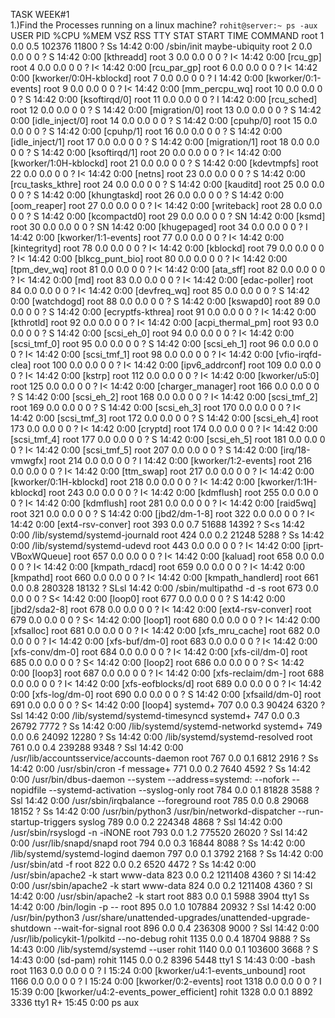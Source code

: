 TASK WEEK#1\
1.)Find the Processes running on a linux machine?
`rohit@server:~ ps -aux`
USER         PID %CPU %MEM    VSZ   RSS TTY      STAT START   TIME COMMAND
root           1  0.0  0.5 102376 11800 ?        Ss   14:42   0:00 /sbin/init maybe-ubiquity
root           2  0.0  0.0      0     0 ?        S    14:42   0:00 [kthreadd]
root           3  0.0  0.0      0     0 ?        I<   14:42   0:00 [rcu_gp]
root           4  0.0  0.0      0     0 ?        I<   14:42   0:00 [rcu_par_gp]
root           6  0.0  0.0      0     0 ?        I<   14:42   0:00 [kworker/0:0H-kblockd]
root           7  0.0  0.0      0     0 ?        I    14:42   0:00 [kworker/0:1-events]
root           9  0.0  0.0      0     0 ?        I<   14:42   0:00 [mm_percpu_wq]
root          10  0.0  0.0      0     0 ?        S    14:42   0:00 [ksoftirqd/0]
root          11  0.0  0.0      0     0 ?        I    14:42   0:00 [rcu_sched]
root          12  0.0  0.0      0     0 ?        S    14:42   0:00 [migration/0]
root          13  0.0  0.0      0     0 ?        S    14:42   0:00 [idle_inject/0]
root          14  0.0  0.0      0     0 ?        S    14:42   0:00 [cpuhp/0]
root          15  0.0  0.0      0     0 ?        S    14:42   0:00 [cpuhp/1]
root          16  0.0  0.0      0     0 ?        S    14:42   0:00 [idle_inject/1]
root          17  0.0  0.0      0     0 ?        S    14:42   0:00 [migration/1]
root          18  0.0  0.0      0     0 ?        S    14:42   0:00 [ksoftirqd/1]
root          20  0.0  0.0      0     0 ?        I<   14:42   0:00 [kworker/1:0H-kblockd]
root          21  0.0  0.0      0     0 ?        S    14:42   0:00 [kdevtmpfs]
root          22  0.0  0.0      0     0 ?        I<   14:42   0:00 [netns]
root          23  0.0  0.0      0     0 ?        S    14:42   0:00 [rcu_tasks_kthre]
root          24  0.0  0.0      0     0 ?        S    14:42   0:00 [kauditd]
root          25  0.0  0.0      0     0 ?        S    14:42   0:00 [khungtaskd]
root          26  0.0  0.0      0     0 ?        S    14:42   0:00 [oom_reaper]
root          27  0.0  0.0      0     0 ?        I<   14:42   0:00 [writeback]
root          28  0.0  0.0      0     0 ?        S    14:42   0:00 [kcompactd0]
root          29  0.0  0.0      0     0 ?        SN   14:42   0:00 [ksmd]
root          30  0.0  0.0      0     0 ?        SN   14:42   0:00 [khugepaged]
root          34  0.0  0.0      0     0 ?        I    14:42   0:00 [kworker/1:1-events]
root          77  0.0  0.0      0     0 ?        I<   14:42   0:00 [kintegrityd]
root          78  0.0  0.0      0     0 ?        I<   14:42   0:00 [kblockd]
root          79  0.0  0.0      0     0 ?        I<   14:42   0:00 [blkcg_punt_bio]
root          80  0.0  0.0      0     0 ?        I<   14:42   0:00 [tpm_dev_wq]
root          81  0.0  0.0      0     0 ?        I<   14:42   0:00 [ata_sff]
root          82  0.0  0.0      0     0 ?        I<   14:42   0:00 [md]
root          83  0.0  0.0      0     0 ?        I<   14:42   0:00 [edac-poller]
root          84  0.0  0.0      0     0 ?        I<   14:42   0:00 [devfreq_wq]
root          85  0.0  0.0      0     0 ?        S    14:42   0:00 [watchdogd]
root          88  0.0  0.0      0     0 ?        S    14:42   0:00 [kswapd0]
root          89  0.0  0.0      0     0 ?        S    14:42   0:00 [ecryptfs-kthrea]
root          91  0.0  0.0      0     0 ?        I<   14:42   0:00 [kthrotld]
root          92  0.0  0.0      0     0 ?        I<   14:42   0:00 [acpi_thermal_pm]
root          93  0.0  0.0      0     0 ?        S    14:42   0:00 [scsi_eh_0]
root          94  0.0  0.0      0     0 ?        I<   14:42   0:00 [scsi_tmf_0]
root          95  0.0  0.0      0     0 ?        S    14:42   0:00 [scsi_eh_1]
root          96  0.0  0.0      0     0 ?        I<   14:42   0:00 [scsi_tmf_1]
root          98  0.0  0.0      0     0 ?        I<   14:42   0:00 [vfio-irqfd-clea]
root         100  0.0  0.0      0     0 ?        I<   14:42   0:00 [ipv6_addrconf]
root         109  0.0  0.0      0     0 ?        I<   14:42   0:00 [kstrp]
root         112  0.0  0.0      0     0 ?        I<   14:42   0:00 [kworker/u5:0]
root         125  0.0  0.0      0     0 ?        I<   14:42   0:00 [charger_manager]
root         166  0.0  0.0      0     0 ?        S    14:42   0:00 [scsi_eh_2]
root         168  0.0  0.0      0     0 ?        I<   14:42   0:00 [scsi_tmf_2]
root         169  0.0  0.0      0     0 ?        S    14:42   0:00 [scsi_eh_3]
root         170  0.0  0.0      0     0 ?        I<   14:42   0:00 [scsi_tmf_3]
root         172  0.0  0.0      0     0 ?        S    14:42   0:00 [scsi_eh_4]
root         173  0.0  0.0      0     0 ?        I<   14:42   0:00 [cryptd]
root         174  0.0  0.0      0     0 ?        I<   14:42   0:00 [scsi_tmf_4]
root         177  0.0  0.0      0     0 ?        S    14:42   0:00 [scsi_eh_5]
root         181  0.0  0.0      0     0 ?        I<   14:42   0:00 [scsi_tmf_5]
root         207  0.0  0.0      0     0 ?        S    14:42   0:00 [irq/18-vmwgfx]
root         214  0.0  0.0      0     0 ?        I    14:42   0:00 [kworker/1:2-events]
root         216  0.0  0.0      0     0 ?        I<   14:42   0:00 [ttm_swap]
root         217  0.0  0.0      0     0 ?        I<   14:42   0:00 [kworker/0:1H-kblockd]
root         218  0.0  0.0      0     0 ?        I<   14:42   0:00 [kworker/1:1H-kblockd]
root         243  0.0  0.0      0     0 ?        I<   14:42   0:00 [kdmflush]
root         255  0.0  0.0      0     0 ?        I<   14:42   0:00 [kdmflush]
root         281  0.0  0.0      0     0 ?        I<   14:42   0:00 [raid5wq]
root         321  0.0  0.0      0     0 ?        S    14:42   0:00 [jbd2/dm-1-8]
root         322  0.0  0.0      0     0 ?        I<   14:42   0:00 [ext4-rsv-conver]
root         393  0.0  0.7  51688 14392 ?        S<s  14:42   0:00 /lib/systemd/systemd-journald
root         424  0.0  0.2  21248  5288 ?        Ss   14:42   0:00 /lib/systemd/systemd-udevd
root         443  0.0  0.0      0     0 ?        I<   14:42   0:00 [iprt-VBoxWQueue]
root         657  0.0  0.0      0     0 ?        I<   14:42   0:00 [kaluad]
root         658  0.0  0.0      0     0 ?        I<   14:42   0:00 [kmpath_rdacd]
root         659  0.0  0.0      0     0 ?        I<   14:42   0:00 [kmpathd]
root         660  0.0  0.0      0     0 ?        I<   14:42   0:00 [kmpath_handlerd]
root         661  0.0  0.8 280328 18132 ?        SLsl 14:42   0:00 /sbin/multipathd -d -s
root         673  0.0  0.0      0     0 ?        S<   14:42   0:00 [loop0]
root         677  0.0  0.0      0     0 ?        S    14:42   0:00 [jbd2/sda2-8]
root         678  0.0  0.0      0     0 ?        I<   14:42   0:00 [ext4-rsv-conver]
root         679  0.0  0.0      0     0 ?        S<   14:42   0:00 [loop1]
root         680  0.0  0.0      0     0 ?        I<   14:42   0:00 [xfsalloc]
root         681  0.0  0.0      0     0 ?        I<   14:42   0:00 [xfs_mru_cache]
root         682  0.0  0.0      0     0 ?        I<   14:42   0:00 [xfs-buf/dm-0]
root         683  0.0  0.0      0     0 ?        I<   14:42   0:00 [xfs-conv/dm-0]
root         684  0.0  0.0      0     0 ?        I<   14:42   0:00 [xfs-cil/dm-0]
root         685  0.0  0.0      0     0 ?        S<   14:42   0:00 [loop2]
root         686  0.0  0.0      0     0 ?        S<   14:42   0:00 [loop3]
root         687  0.0  0.0      0     0 ?        I<   14:42   0:00 [xfs-reclaim/dm-]
root         688  0.0  0.0      0     0 ?        I<   14:42   0:00 [xfs-eofblocks/d]
root         689  0.0  0.0      0     0 ?        I<   14:42   0:00 [xfs-log/dm-0]
root         690  0.0  0.0      0     0 ?        S    14:42   0:00 [xfsaild/dm-0]
root         691  0.0  0.0      0     0 ?        S<   14:42   0:00 [loop4]
systemd+     707  0.0  0.3  90424  6320 ?        Ssl  14:42   0:00 /lib/systemd/systemd-timesyncd
systemd+     747  0.0  0.3  26792  7772 ?        Ss   14:42   0:00 /lib/systemd/systemd-networkd
systemd+     749  0.0  0.6  24092 12280 ?        Ss   14:42   0:00 /lib/systemd/systemd-resolved
root         761  0.0  0.4 239288  9348 ?        Ssl  14:42   0:00 /usr/lib/accountsservice/accounts-daemon
root         767  0.0  0.1   6812  2916 ?        Ss   14:42   0:00 /usr/sbin/cron -f
message+     771  0.0  0.2   7640  4592 ?        Ss   14:42   0:00 /usr/bin/dbus-daemon --system --address=systemd: --nofork --nopidfile --systemd-activation --syslog-only
root         784  0.0  0.1  81828  3588 ?        Ssl  14:42   0:00 /usr/sbin/irqbalance --foreground
root         785  0.0  0.8  29068 18152 ?        Ss   14:42   0:00 /usr/bin/python3 /usr/bin/networkd-dispatcher --run-startup-triggers
syslog       789  0.0  0.2 224348  4868 ?        Ssl  14:42   0:00 /usr/sbin/rsyslogd -n -iNONE
root         793  0.0  1.2 775520 26020 ?        Ssl  14:42   0:00 /usr/lib/snapd/snapd
root         794  0.0  0.3  16844  8088 ?        Ss   14:42   0:00 /lib/systemd/systemd-logind
daemon       797  0.0  0.1   3792  2168 ?        Ss   14:42   0:00 /usr/sbin/atd -f
root         822  0.0  0.2   6520  4472 ?        Ss   14:42   0:00 /usr/sbin/apache2 -k start
www-data     823  0.0  0.2 1211408 4360 ?        Sl   14:42   0:00 /usr/sbin/apache2 -k start
www-data     824  0.0  0.2 1211408 4360 ?        Sl   14:42   0:00 /usr/sbin/apache2 -k start
root         883  0.0  0.1   5988  3904 tty1     Ss   14:42   0:00 /bin/login -p --
root         895  0.0  1.0 107884 20932 ?        Ssl  14:42   0:00 /usr/bin/python3 /usr/share/unattended-upgrades/unattended-upgrade-shutdown --wait-for-signal
root         896  0.0  0.4 236308  9000 ?        Ssl  14:42   0:00 /usr/lib/policykit-1/polkitd --no-debug
rohit       1135  0.0  0.4  18704  9888 ?        Ss   14:43   0:00 /lib/systemd/systemd --user
rohit       1140  0.0  0.1 103600  3668 ?        S    14:43   0:00 (sd-pam)
rohit       1145  0.0  0.2   8396  5448 tty1     S    14:43   0:00 -bash
root        1163  0.0  0.0      0     0 ?        I    15:24   0:00 [kworker/u4:1-events_unbound]
root        1166  0.0  0.0      0     0 ?        I    15:24   0:00 [kworker/0:2-events]
root        1318  0.0  0.0      0     0 ?        I    15:39   0:00 [kworker/u4:2-events_power_efficient]
rohit       1328  0.0  0.1   8892  3336 tty1     R+   15:45   0:00 ps aux
